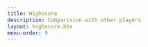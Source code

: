 ```yaml
---
title: Highscore
description: Comparision with other players
layout: highscore.hbs
menu-order: 9
---
```

